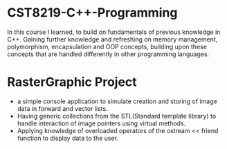 # CST8219-C++-Programming

In this course I learned, to build on fundamentals of previous knowledge in C++.
Gaining further knowledge and refreshing on memory management, polymorphism, encapsulation and OOP concepts, building upon these concepts that are handled differently in other programming languages.

# RasterGraphic Project
- a simple console application to simulate creation and storing of image data in  forward and vector lists.
- Having generic collections from the STL(Standard template library) to handle interaction of image pointers using virtual methods.
- Applying knowledge of overloaded operators of the ostream << friend function to display data to the user.

